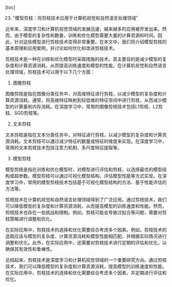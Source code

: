 
[toc]                    
                
                
23. "模型剪枝：将剪枝技术应用于计算机视觉和自然语言处理领域"

近年来，深度学习和计算机视觉领域的发展迅速，越来越多的应用被开发出来。然而，由于模型的复杂性和数量，训练和优化模型需要大量的计算资源和时间。因此，针对这些模型进行剪枝技术变得非常重要。在本文中，我们将介绍模型剪枝的基本原理和应用案例，并讨论如何优化和改进剪枝技术。

剪枝技术是一种在训练和优化模型时采取措施的技术。其主要目的是减少模型的复杂度和计算资源消耗，从而提高训练速度和模型的性能。在计算机视觉和自然语言处理领域，剪枝技术可以用于以下几个方面：

1. 图像剪枝

图像剪枝是指在图像分类任务中，对高维特征进行剪枝，以减少模型的复杂度和计算资源消耗。通常，将高维特征映射到较低维的特征空间中进行剪枝，从而减少模型的计算量和内存消耗。在深度学习中，常用的图像剪枝技术包括L1剪枝、L2剪枝、SGD剪枝等。

2. 文本剪枝

文本剪枝是指在文本分类任务中，对特征进行剪枝，以减少模型的复杂度和计算资源消耗。文本剪枝可以通过减少特征的数量或特征的维度来实现。在深度学习中，常用的文本剪枝技术包括注意力机制、多尺度特征提取等。

3. 模型剪枝

模型剪枝是指在训练和优化模型时，对模型进行评估和剪枝，以选择最优的模型结构或超参数。模型剪枝可以通过可视化模型结构、评估模型性能等方式实现。在深度学习中，常用的模型剪枝技术包括基于可视化模型结构的方法、基于性能评估的方法等。

剪枝技术在计算机视觉和自然语言处理领域得到了广泛应用。通过剪枝技术，我们可以降低模型的复杂度和计算资源消耗，从而提高模型的训练速度和性能。然而，剪枝技术也存在一些挑战和限制。例如，剪枝可能会导致过拟合等问题，需要对剪枝策略进行调整和优化。

在实际应用中，剪枝技术的选择和优化需要综合考虑多个因素。例如，剪枝技术的选取应该与模型的复杂度、计算资源消耗和模型性能相匹配，并根据实际情况进行调整和优化。此外，在实际应用中，还需要对剪枝技术进行定期的评估和优化，以确保其有效性和鲁棒性。

总结起来，剪枝技术是深度学习和计算机视觉领域的一个重要研究方向。通过剪枝技术，我们可以降低模型的复杂度和计算资源消耗，提高模型的训练速度和性能。在实际应用中，剪枝技术的选择和优化需要综合考虑多个因素，并定期进行评估和优化。

